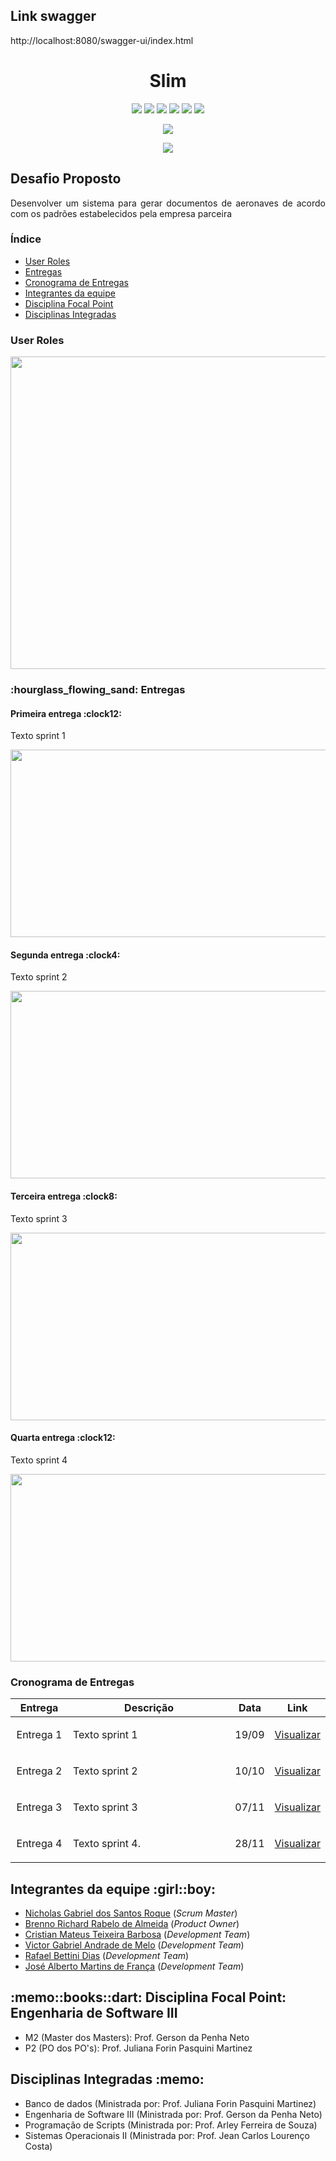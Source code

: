 ## Link swagger

http://localhost:8080/swagger-ui/index.html

<html>
       <head></head>
       <body>
              <h1 align="center">Slim</h1>
              <p align="center">
                     <img src="https://img.shields.io/badge/HTML5-E34F26?style=for-the-badge&logo=html5&logoColor=white">
                     <img src="https://img.shields.io/badge/CSS3-1572B6?style=for-the-badge&logo=css3&logoColor=white">
                     <img src="https://img.shields.io/badge/Java-ED8B00?style=for-the-badge&logo=java&logoColor=white">
                     <img src="https://img.shields.io/badge/Spring-6DB33F?style=for-the-badge&logo=spring&logoColor=white">
                     <img src="https://img.shields.io/badge/JavaScript-F7DF1E?style=for-the-badge&logo=javascript&logoColor=black">
                     <img src="https://img.shields.io/badge/ReactJS-61DAFB?style=for-the-badge&logo=react&logoColor=black">
              </p>
              <p align="center"><img src="https://img.shields.io/badge/status-em_desenvolvimento-blue?style=for-the-badge&logo=appveyor"></p>
              <p align="center"><img src="https://img.shields.io/badge/Sprint%20atual-Sprint 1-blue?style=for-the-badge&logo=appveyor"></p>
              <h2>Desafio Proposto</h2>
              <p align="justify">Desenvolver um sistema para gerar documentos de aeronaves de acordo com os padrões estabelecidos pela empresa parceira</p>
              <h3>Índice</h3>
              <ul>
                <li><a href="https://github.com/DevSlim001/API_Slim_4Semestre#user-roles">User Roles</a>
                <li><a href="https://github.com/DevSlim001/API_Slim_4Semestre#hourglass_flowing_sand-entregas">Entregas</a>
                <li><a href="https://github.com/DevSlim001/API_Slim_4Semestre#cronograma-de-entregas">Cronograma de Entregas</a>
                <li><a href="https://github.com/DevSlim001/API_Slim_4Semestre#integrantes-da-equipe-girlboy">Integrantes da equipe</a>
                <li><a href="https://github.com/DevSlim001/API_Slim_4Semestre#memobooksdart-disciplina-focal-point-engenharia-de-software-ii">Disciplina Focal Point</a>
                <li><a href="https://github.com/DevSlim001/API_Slim_4Semestre#disciplinas-integradas-memo">Disciplinas Integradas</a>
              </ul>
              <h3>User Roles</h3>
              <img src="" width=550px height=500px>
              <h3>:hourglass_flowing_sand: Entregas</h3>
              <h4>Primeira entrega :clock12:</h4>
              <p align="justify">Texto sprint 1</p>
              <img src="" width="550px" height="300px">
              <h4>Segunda entrega :clock4:</h4>
              <p align="justify">Texto sprint 2</p>
              <img src="" width="550px" height="300px">
              <h4>Terceira entrega :clock8:</h4>
              <p align="justify">Texto sprint 3</p>
              <img src="" width="550px" height="300px">
              <h4>Quarta entrega :clock12:</h4>
              <p align="justify">Texto sprint 4</p>
              <img src="" width="550px" height="300px">
              <h3>Cronograma de Entregas</h3>
              <table>
                     <thead>
                            <th width=100px>Entrega</th>
                            <th width=500px>Descrição</th>
                            <th width=45px>Data</th>
                            <th width=45px>Link</th>
                     </thead>
                     <tr>
                            <td><p align="center">Entrega 1</p></td>
                            <td><p align="justify">Texto sprint 1</p></td>
                            <td><p align="center">19/09</p></td>
                            <td><p align="center"><a href="">Visualizar</a></p></td>
                     </tr>
                     <tr>
                            <td><p align="center">Entrega 2</p></td>
                            <td><p align="justify">Texto sprint 2</p></td>
                            <td><p align="center">10/10</p></td>
                            <td><p align="center"><a href="">Visualizar</p></td>
                     </tr>
                     <tr>
                            <td><p align="center">Entrega 3</p></td>
                            <td><p align="justify">Texto sprint 3</p></td>
                            <td><p align="center">07/11</p></td>
                            <td><p align="center"><a href="">Visualizar</p></td>
                     </tr>
                     <tr>
                            <td><p align="center">Entrega 4</p></td>
                            <td><p align="justify">Texto sprint 4.</p></td>
                            <td><p align="center">28/11</p></td>
                            <td><p align="center"><a href="">Visualizar</p></td>
                     </tr>
              </table>
              <h2>Integrantes da equipe :girl::boy:</h2>
              <ul>
                    <li><a href="">Nicholas Gabriel dos Santos Roque</a> (<i>Scrum Master</i>)
                    <li><a href="">Brenno Richard Rabelo de Almeida</a> (<i>Product Owner</i>)
                    <li><a href="">Cristian Mateus Teixeira Barbosa</a> (<i>Development Team</i>)
                    <li><a href="">Victor Gabriel Andrade de Melo</a> (<i>Development Team</i>)
                    <li><a href="">Rafael Bettini Dias</a> (<i>Development Team</i>)
                    <li><a href="">José Alberto Martins de França</a> (<i>Development Team</i>)
              </ul>
              <h2>:memo::books::dart: Disciplina Focal Point: Engenharia de Software III</h2>
              <ul>
                     <li>M2 (Master dos Masters): Prof. Gerson da Penha Neto
                     <li>P2 (PO dos PO's): Prof. Juliana Forin Pasquini Martinez
              </ul>
              <h2>Disciplinas Integradas :memo:</h2>
              <ul>
                    <li>Banco de dados (Ministrada por: Prof. Juliana Forin Pasquini Martinez)
                    <li>Engenharia de Software III (Ministrada por: Prof. Gerson da Penha Neto)
                    <li>Programação de Scripts (Ministrada por: Prof. Arley Ferreira de Souza)
                    <li>Sistemas Operacionais II (Ministrada por: Prof. Jean Carlos Lourenço Costa)
              </ul>
       </body>
</html>
